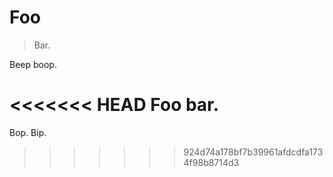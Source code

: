 # Foo

> Bar.

Beep boop.

<<<<<<< HEAD
Foo bar.
=======
Bop. Bip.
>>>>>>> 924d74a178bf7b39961afdcdfa1734f98b8714d3
